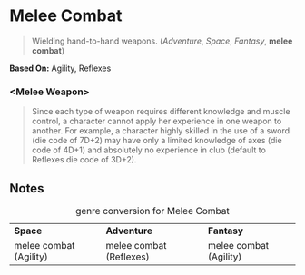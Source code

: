 Melee Combat
============

> Wielding hand-to-hand weapons. (_Adventure_, _Space_, _Fantasy_, __melee combat__)

__Based On:__ <span title='Space & Fantasy'>Agility</span>, <span title='Adventure'>Reflexes</span>

### &lt;Melee Weapon&gt;

> Since each type of weapon requires different knowledge and muscle control, a character cannot apply her experience in one weapon to another. For example, a character highly skilled in the use of a sword (die code of 7D+2) may have only a limited knowledge of axes (die code of 4D+1) and absolutely no experience in club (default to Reflexes die code of 3D+2).

Notes
-----

<table>
<caption>genre conversion for Melee Combat</caption>
<tr><td><strong>Space</strong></td><td><strong>Adventure</strong></td><td><strong>Fantasy</strong></td></tr>
<tr><td>melee combat (Agility)</td><td>melee combat (Reflexes)</td><td>melee combat (Agility)</td></tr>
</table>
